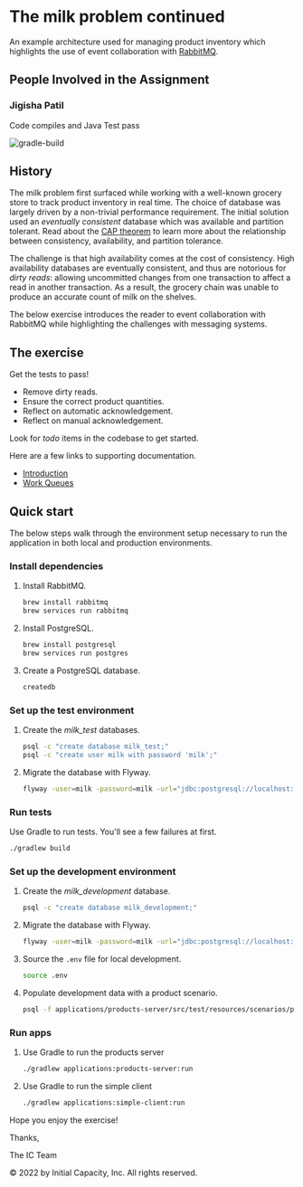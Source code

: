 # The milk problem continued

An example architecture used for managing product inventory which
highlights the use of event collaboration with [RabbitMQ](https://www.rabbitmq.com/).

## People Involved in the Assignment
### Jigisha Patil

Code compiles and Java Test pass

![gradle-build](https://github.com/jigisha620/FSE-RabbitMQ/actions/workflows/build.yml/badge.svg?event=push)

## History

The milk problem first surfaced while working with a well-known grocery
store to track product inventory in real time.
The choice of database was largely driven by a non-trivial performance
requirement.
The initial solution used an _eventually consistent_ database which was
available and partition tolerant.
Read about the [CAP theorem](https://en.wikipedia.org/wiki/CAP_theorem)
to learn more about the relationship between consistency, availability,
and partition tolerance.

The challenge is that high availability comes at the cost of
consistency.
High availability databases are eventually consistent, and thus are
notorious for _dirty reads_: allowing uncommitted changes from
one transaction to affect a read in another transaction.
As a result, the grocery chain was unable to produce an accurate count
of milk on the shelves.

The below exercise introduces the reader to event collaboration with
RabbitMQ while highlighting the challenges with messaging systems.

## The exercise

Get the tests to pass!

- Remove dirty reads.
- Ensure the correct product quantities.
- Reflect on automatic acknowledgement.
- Reflect on manual acknowledgement.

Look for *todo* items in the codebase to get started.

Here are a few links to supporting documentation.
- [Introduction](https://www.rabbitmq.com/tutorials/tutorial-one-java.html)
- [Work Queues](https://www.rabbitmq.com/tutorials/tutorial-two-java.html)

## Quick start

The below steps walk through the environment setup necessary to run the
application in both local and production environments.

### Install dependencies

1.  Install RabbitMQ.

    ```bash
    brew install rabbitmq
    brew services run rabbitmq
    ```

1.  Install PostgreSQL.

    ```bash
    brew install postgresql
    brew services run postgres
    ```

1.  Create a PostgreSQL database.

    ```bash
    createdb
    ```

### Set up the test environment

1.  Create the _milk_test_ databases.

    ```bash
    psql -c "create database milk_test;"
    psql -c "create user milk with password 'milk';"
    ```

1.  Migrate the database with Flyway.

    ```bash
    flyway -user=milk -password=milk -url="jdbc:postgresql://localhost:5432/milk_test" -locations=filesystem:databases/milk clean migrate
    ```

### Run tests

Use Gradle to run tests. You'll see a few failures at first.

```bash
./gradlew build
```

### Set up the development environment

1.  Create the _milk_development_ database.

    ```bash
    psql -c "create database milk_development;"
    ```

1.  Migrate the database with Flyway.

    ```bash
    flyway -user=milk -password=milk -url="jdbc:postgresql://localhost:5432/milk_development" -locations=filesystem:databases/milk clean migrate
    ```

1. Source the `.env` file for local development.

   ```bash
   source .env
   ```

1.  Populate development data with a product scenario.

    ```bash
    psql -f applications/products-server/src/test/resources/scenarios/products.sql milk_development
    ```

### Run apps

1.  Use Gradle to run the products server

    ```bash
    ./gradlew applications:products-server:run
    ```

1.  Use Gradle to run the simple client

    ```bash
    ./gradlew applications:simple-client:run
    ```

Hope you enjoy the exercise!

Thanks,

The IC Team

© 2022 by Initial Capacity, Inc. All rights reserved.
